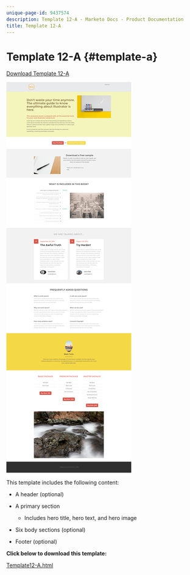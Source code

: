 ```yaml
---
unique-page-id: 9437574
description: Template 12-A - Marketo Docs - Product Documentation
title: Template 12-A
---
```


# Template 12-A {#template-a}

[Download Template 12-A](https://docs.marketo.com/download/attachments/9437574/template-12a.html?version=1&modificationdate=1438211507000&api=v2)

![](assets/image2015-8-4-14-3a23-3a23.png)

This template includes the following content:

* A header (optional)
* A primary section

    * Includes hero title, hero text, and hero image

* Six body sections (optional)
* Footer (optional)

**Click below to download this template:**

[Template12-A.html](https://docs.marketo.com/download/attachments/9437574/template-12a.html?version=1&modificationdate=1438211507000&api=v2)
